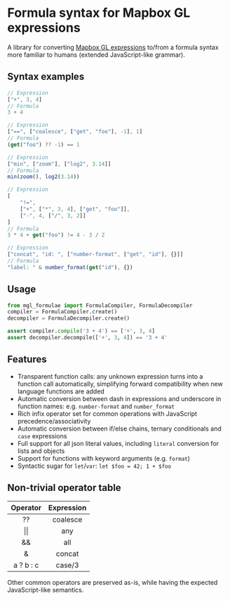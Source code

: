 # Formula syntax for Mapbox GL expressions

A library for converting [Mapbox GL expressions](https://www.mapbox.com/mapbox-gl-js/style-spec/#expressions) to/from
a formula syntax more familiar to humans (extended JavaScript-like grammar).

## Syntax examples

```js
// Expression
["+", 3, 4]
// Formula
3 + 4
```

```js
// Expression
["==", ["coalesce", ["get", "foo"], -1], 1]
// Formula
(get("foo") ?? -1) == 1
```

```js
// Expression
["min", ["zoom"], ["log2", 3.14]]
// Formula
min(zoom(), log2(3.14))
```

```js
// Expression
[
    "!=",
    ["+", ["*", 3, 4], ["get", "foo"]],
    ["-", 4, ["/", 3, 2]]
]
// Formula
3 * 4 + get("foo") != 4 - 3 / 2
```

```js
// Expression
["concat", "id: ", ["number-format", ["get", "id"], {}]]
// Formula
"label: " & number_format(get("id"), {})
```

## Usage

```python
from mgl_formulae import FormulaCompiler, FormulaDecompiler
compiler = FormulaCompiler.create()
decompiler = FormulaDecompiler.create()

assert compiler.compile('3 + 4') == ['+', 3, 4]
assert decompiler.decompile(['+', 3, 4]) == '3 + 4'
```

## Features
* Transparent function calls: any unknown expression turns into a function call automatically, 
  simplifying forward compatibility when new language functions are added
* Automatic conversion between dash in expressions and underscore in function names:
  e.g. `number-format` and `number_format`
* Rich infix operator set for common operations with JavaScript precedence/associativity
* Automatic conversion between if/else chains, ternary conditionals and `case` expressions 
* Full support for all json literal values, including `literal` conversion for lists and objects
* Support for functions with keyword arguments (e.g. `format`)
* Syntactic sugar for `let`/`var`: `let $foo = 42; 1 + $foo`

## Non-trivial operator table

|   Operator   | Expression |
|:------------:|:----------:|
|      ??      |  coalesce  |
| &#124;&#124; |    any     |
|      &&      |    all     |
|      &       |   concat   |
|  a ? b : c   |   case/3   |

Other common operators are preserved as-is, while having the expected JavaScript-like semantics. 
